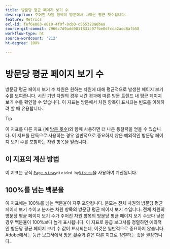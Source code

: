 ```yaml
---
title: 방문당 평균 페이지 보기 수
description: 주어진 차원 항목이 방문에서 나타난 평균 횟수입니다.
feature: Metrics
exl-id: fef6e803-e819-4f0f-8cb0-c565328a8bea
source-git-commit: 7966c7d9add0011831c97fbe0dfcca2acd8afb58
workflow-type: ht
source-wordcount: '212'
ht-degree: 100%

---
```


# 방문당 평균 페이지 보기 수

방문당 평균 페이지 보기 수 차원은 원하는 차원에 대해 평균적으로 발생한 페이지 보기 수를 보여줍니다. 시간 기반 차원의 경우 시간 경과에 따른 방문 트렌드 내 평균 페이지 보기 수를 확인할 수 있습니다. 이 지표는 방문에서 차원 항목이 표시되는 빈도를 이해하려 할 때 유용합니다.

>[!TIP]
>
>이 지표를 다른 지표 (예 [방문 횟수](visits.md))와 함께 사용하면 더 나은 통찰력을 얻을 수 있습니다. 이 지표를 단독으로 사용하는 경우 일반적으로 중요하지 않은 예외적인 방문당 페이지 보기 수를 포함하는 차원 항목을 얻습니다.

## 이 지표의 계산 방법

이 지표는 공식 [`Page views`](page-views.md)` divided by `[`Visits`](visits.md)을 사용하여 계산됩니다.

## 100%를 넘는 백분율

이 지표에는 100%를 넘는 백분율이 자주 포함됩니다. 분모는 전체 차원의 방문당 평균 페이지 보기 수이고 분자는 차원 항목의 방문당 평균 페이지 보기 수입니다. 전체 차원의 방문당 평균 페이지 보기 수가 주어진 차원 항목의 방문당 평균 페이지 보기 수보다 낮은 경우 백분율이 100%보다 높게 표시됩니다. 이 지표로 등급 보고서를 정렬하면 예외적인 방문당 평균 페이지 보기 수 값이 표시되는데, 이것은 일반적으로 중요하지 않습니다. Adobe에서는 등급 보고서에서 [방문 횟수](visits.md)와 같은 다른 지표로 정렬하는 것을 권장합니다.

